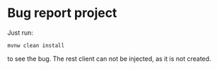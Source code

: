 # Bug report project
Just run:
```
mvnw clean install
```

to see the bug. The rest client can not be injected, as it is not created.